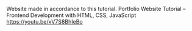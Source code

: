 Website made in accordance to this tutorial.
Portfolio Website Tutorial – Frontend Development with HTML, CSS, JavaScript
https://youtu.be/xV7S8BhIeBo
